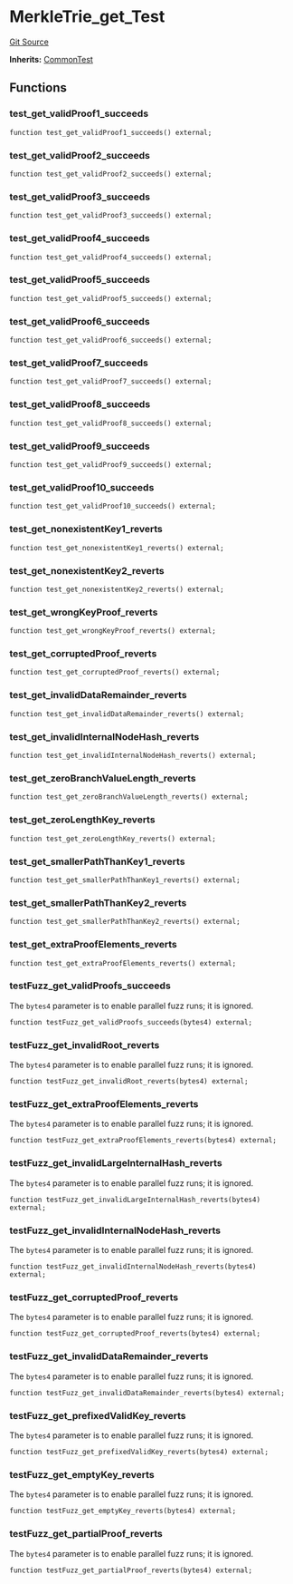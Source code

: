# MerkleTrie_get_Test
[Git Source](https://github.com/ethereum-optimism/optimism/blob/f7b73857601914eeea6fc4c1ba46ae99ca744d97/contracts/test/MerkleTrie.t.sol)

**Inherits:**
[CommonTest](/contracts/test/CommonTest.t.sol/contract.CommonTest.md)


## Functions
### test_get_validProof1_succeeds


```solidity
function test_get_validProof1_succeeds() external;
```

### test_get_validProof2_succeeds


```solidity
function test_get_validProof2_succeeds() external;
```

### test_get_validProof3_succeeds


```solidity
function test_get_validProof3_succeeds() external;
```

### test_get_validProof4_succeeds


```solidity
function test_get_validProof4_succeeds() external;
```

### test_get_validProof5_succeeds


```solidity
function test_get_validProof5_succeeds() external;
```

### test_get_validProof6_succeeds


```solidity
function test_get_validProof6_succeeds() external;
```

### test_get_validProof7_succeeds


```solidity
function test_get_validProof7_succeeds() external;
```

### test_get_validProof8_succeeds


```solidity
function test_get_validProof8_succeeds() external;
```

### test_get_validProof9_succeeds


```solidity
function test_get_validProof9_succeeds() external;
```

### test_get_validProof10_succeeds


```solidity
function test_get_validProof10_succeeds() external;
```

### test_get_nonexistentKey1_reverts


```solidity
function test_get_nonexistentKey1_reverts() external;
```

### test_get_nonexistentKey2_reverts


```solidity
function test_get_nonexistentKey2_reverts() external;
```

### test_get_wrongKeyProof_reverts


```solidity
function test_get_wrongKeyProof_reverts() external;
```

### test_get_corruptedProof_reverts


```solidity
function test_get_corruptedProof_reverts() external;
```

### test_get_invalidDataRemainder_reverts


```solidity
function test_get_invalidDataRemainder_reverts() external;
```

### test_get_invalidInternalNodeHash_reverts


```solidity
function test_get_invalidInternalNodeHash_reverts() external;
```

### test_get_zeroBranchValueLength_reverts


```solidity
function test_get_zeroBranchValueLength_reverts() external;
```

### test_get_zeroLengthKey_reverts


```solidity
function test_get_zeroLengthKey_reverts() external;
```

### test_get_smallerPathThanKey1_reverts


```solidity
function test_get_smallerPathThanKey1_reverts() external;
```

### test_get_smallerPathThanKey2_reverts


```solidity
function test_get_smallerPathThanKey2_reverts() external;
```

### test_get_extraProofElements_reverts


```solidity
function test_get_extraProofElements_reverts() external;
```

### testFuzz_get_validProofs_succeeds

The `bytes4` parameter is to enable parallel fuzz runs; it is ignored.


```solidity
function testFuzz_get_validProofs_succeeds(bytes4) external;
```

### testFuzz_get_invalidRoot_reverts

The `bytes4` parameter is to enable parallel fuzz runs; it is ignored.


```solidity
function testFuzz_get_invalidRoot_reverts(bytes4) external;
```

### testFuzz_get_extraProofElements_reverts

The `bytes4` parameter is to enable parallel fuzz runs; it is ignored.


```solidity
function testFuzz_get_extraProofElements_reverts(bytes4) external;
```

### testFuzz_get_invalidLargeInternalHash_reverts

The `bytes4` parameter is to enable parallel fuzz runs; it is ignored.


```solidity
function testFuzz_get_invalidLargeInternalHash_reverts(bytes4) external;
```

### testFuzz_get_invalidInternalNodeHash_reverts

The `bytes4` parameter is to enable parallel fuzz runs; it is ignored.


```solidity
function testFuzz_get_invalidInternalNodeHash_reverts(bytes4) external;
```

### testFuzz_get_corruptedProof_reverts

The `bytes4` parameter is to enable parallel fuzz runs; it is ignored.


```solidity
function testFuzz_get_corruptedProof_reverts(bytes4) external;
```

### testFuzz_get_invalidDataRemainder_reverts

The `bytes4` parameter is to enable parallel fuzz runs; it is ignored.


```solidity
function testFuzz_get_invalidDataRemainder_reverts(bytes4) external;
```

### testFuzz_get_prefixedValidKey_reverts

The `bytes4` parameter is to enable parallel fuzz runs; it is ignored.


```solidity
function testFuzz_get_prefixedValidKey_reverts(bytes4) external;
```

### testFuzz_get_emptyKey_reverts

The `bytes4` parameter is to enable parallel fuzz runs; it is ignored.


```solidity
function testFuzz_get_emptyKey_reverts(bytes4) external;
```

### testFuzz_get_partialProof_reverts

The `bytes4` parameter is to enable parallel fuzz runs; it is ignored.


```solidity
function testFuzz_get_partialProof_reverts(bytes4) external;
```

